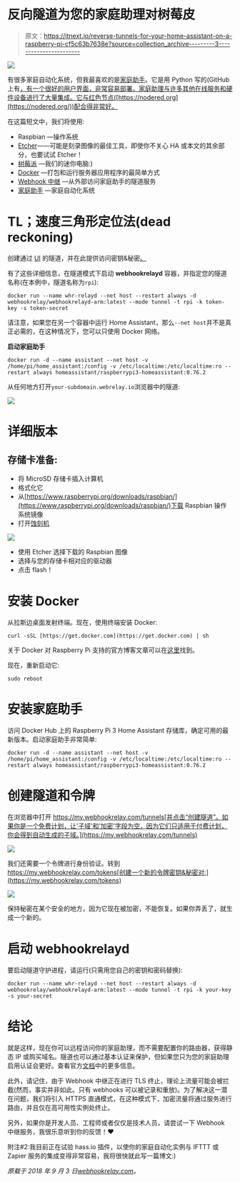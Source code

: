 # 反向隧道为您的家庭助理对树莓皮

> 原文：<https://itnext.io/reverse-tunnels-for-your-home-assistant-on-a-raspberry-pi-cf5c63b7638e?source=collection_archive---------3----------------------->

![](img/042abb0f01a5cf2334c0b1bd65b3c694.png)

有很多家庭自动化系统，但我最喜欢的是[家庭助手](https://www.home-assistant.io/)。它是用 Python 写的(GitHub 上有[，有一个很好的用户界面，非常容易部署。家庭助理与许多其他在线服务和硬件设备进行了大量集成。它与红色节点(](https://github.com/home-assistant/home-assistant)[https://nodered.org](https://nodered.org/))配合得非常好。

在这篇短文中，我们将使用:

*   Raspbian —操作系统
*   [Etcher](https://etcher.io/)——可能是刻录图像的最佳工具，即使你不关心 HA 或本文的其余部分，也要试试 Etcher！
*   [树莓派](https://www.raspberrypi.org/products/) —我们的迷你电脑:)
*   [Docker](https://www.docker.com/) —打包和运行服务器应用程序的最简单方式
*   [Webhook 中继](https://webhookrelay.com/) —从外部访问家庭助手的隧道服务
*   [家庭助手](https://www.home-assistant.io/) —家庭自动化系统

# TL；速度三角形定位法(dead reckoning)

创建通过 [UI](https://my.webhookrelay.com/tunnels) 的隧道，并在此提供访问密钥&秘密[。](https://my.webhookrelay.com/tokens)

有了这些详细信息，在隧道模式下启动 **webhookrelayd** 容器，并指定您的隧道名称(在本例中，隧道名称为`rpi`):

```
docker run --name whr-relayd --net host --restart always -d webhookrelay/webhookrelayd-arm:latest --mode tunnel -t rpi -k token-key -s token-secret
```

请注意，如果您在另一个容器中运行 Home Assistant，那么`--net host`并不是真正必需的，在这种情况下，您可以只使用 Docker 网络。

**启动家庭助手**

```
docker run -d --name assistant --net host -v /home/pi/home_assistant:/config -v /etc/localtime:/etc/localtime:ro --restart always homeassistant/raspberrypi3-homeassistant:0.76.2
```

从任何地方打开`your-subdomain.webrelay.io`浏览器中的隧道:

![](img/5bf9b45699e72dbf40a808c7d7061042.png)

# 详细版本

## 存储卡准备:

*   将 MicroSD 存储卡插入计算机
*   格式化它
*   从[https://www.raspberrypi.org/downloads/raspbian/](https://www.raspberrypi.org/downloads/raspbian/)下载 Raspbian 操作系统镜像
*   打开[蚀刻机](https://etcher.io/)

![](img/2bc350ab02f67e1bfdef9bd973f0c800.png)

*   使用 Etcher 选择下载的 Raspbian 图像
*   选择与您的存储卡相对应的驱动器
*   点击 flash！

# 安装 Docker

从拉斯边桌面发射终端。现在，使用终端安装 Docker:

```
curl -sSL [https://get.docker.com](https://get.docker.com) | sh
```

关于 Docker 对 Raspberry Pi 支持的官方博客文章可以在[这里](https://www.raspberrypi.org/blog/docker-comes-to-raspberry-pi/)找到。

现在，重新启动它:

```
sudo reboot
```

# 安装家庭助手

访问 Docker Hub 上的 Raspberry Pi 3 Home Assistant 存储库，确定可用的最新版本。启动家庭助手非常简单:

```
docker run -d --name assistant --net host -v /home/pi/home_assistant:/config -v /etc/localtime:/etc/localtime:ro --restart always homeassistant/raspberrypi3-homeassistant:0.76.2
```

# 创建隧道和令牌

在浏览器中打开 https://my.webhookrelay.com/tunnels[并点击“创建隧道”。如果你是一个免费计划，让'子域'和'加密'字段为空，因为它们只适用于付费计划，你会得到自动生成的子域。](https://my.webhookrelay.com/tunnels)

![](img/4635a9d4f8fa2bbd5ac05d97a629dfba.png)

我们还需要一个令牌进行身份验证。转到 https://my.webhookrelay.com/tokens[创建一个新的令牌密钥&秘密对:](https://my.webhookrelay.com/tokens)

![](img/cf45b6c11dd33bc61c685ac22af46222.png)

保持秘密在某个安全的地方，因为它现在被加密，不能恢复。如果你弄丢了，就生成一个新的。

# 启动 webhookrelayd

要启动隧道守护进程，请运行(只需用您自己的密钥和密码替换):

```
docker run --name whr-relayd --net host --restart always -d webhookrelay/webhookrelayd-arm:latest --mode tunnel -t rpi -k your-key -s your-secret
```

# 结论

就是这样，现在你可以远程访问你的家庭助理，而不需要配置你的路由器，获得静态 IP 或购买域名。隧道也可以通过基本认证来保护，但如果您只为您的家庭助理启用认证会更好。查看官方[文档](https://www.home-assistant.io/components/http/)中的更多信息。

此外，请记住，由于 Webhook 中继正在进行 TLS 终止，理论上流量可能会被拦截(然而，事实并非如此。只有 webhooks 可以被记录和重放)。为了解决这一潜在问题，我们将引入 HTTPS 直通模式，在这种模式下，加密流量将通过服务进行路由，并且仅在高可用性实例处终止。

另外，如果你是开发人员、工程师或者仅仅是技术人员，请尝试一下 Webhook 中继服务，我很乐意听到你的反馈！❤

附注#2:我目前正在试验 hass.io 插件，以使你的家庭自动化实例与 IFTTT 或 Zapier 服务的集成变得非常容易，我将很快就此写一篇博文:)

*原载于 2018 年 9 月 3 日*[*webhookrelay.com*](https://webhookrelay.com/blog/2018/09/03/home-assistant-remote-access/)*。*